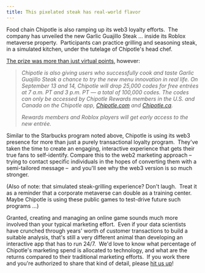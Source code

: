```yaml
---
title: This pixelated steak has real-world flavor
---
```

Food chain Chipotle is also ramping up its web3 loyalty efforts.  The company has unveiled the new Garlic Guajillo Steak … inside its Roblox metaverse property.  Participants can practice grilling and seasoning steak, in a simulated kitchen, under the tutelage of Chipotle's head chef.

[The prize was more than just virtual points](https://www.nrn.com/fast-casual/chipotle-mexican-grill-debuts-menu-item-metaverse-first-time), however:

> _Chipotle is also giving users who successfully cook and taste Garlic Guajillo Steak a chance to try the new menu innovation in real life. On September 13 and 14, Chipotle will drop 25,000 codes for free entrées at 7 a.m. PT and 3 p.m. PT — a total of 100,000 codes. The codes can only be accessed by Chipotle Rewards members in the U.S. and Canada on the Chipotle app,_ [_Chipotle.com_](http://Chipotle.com) _and_ [_Chipotle.ca_](http://Chipotle.ca)_._
> 
> _Rewards members and Roblox players will get early access to the new entrée._

Similar to the Starbucks program noted above, Chipotle is using its web3 presence for more than just a purely transactional loyalty program.  They've taken the time to create an engaging, interactive experience that gets their true fans to self-identify. Compare this to the web2 marketing approach – trying to contact specific individuals in the hopes of converting them with a semi-tailored message –  and you'll see why the web3 version is so much stronger.

(Also of note: that simulated steak-grilling experience? Don't laugh.  Treat it as a reminder that a corporate metaverse can double as a training center. Maybe Chipotle is using these public games to test-drive future such programs …)

Granted, creating and managing an online game sounds much more involved than your typical marketing effort.  Even if your data scientists have crunched through years' worth of customer transactions to build a suitable analysis, that's still a very different animal than developing an interactive app that has to run 24/7.  We'd love to know what percentage of Chipotle's marketing spend is allocated to technology, and what are the returns compared to their traditional marketing efforts.  If you work there and you're authorized to share that kind of detail, please [hit us up](https://www.blockandmortar.xyz/contact)!